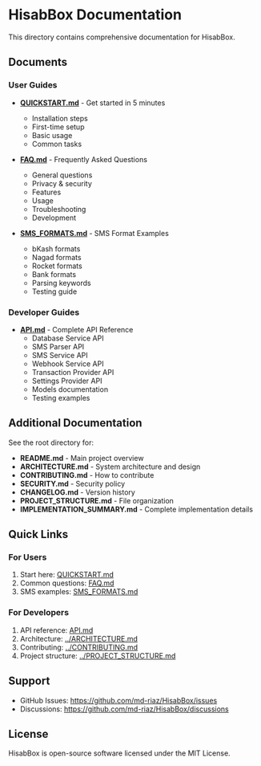 # HisabBox Documentation

This directory contains comprehensive documentation for HisabBox.

## Documents

### User Guides

- **[QUICKSTART.md](QUICKSTART.md)** - Get started in 5 minutes
  - Installation steps
  - First-time setup
  - Basic usage
  - Common tasks

- **[FAQ.md](FAQ.md)** - Frequently Asked Questions
  - General questions
  - Privacy & security
  - Features
  - Usage
  - Troubleshooting
  - Development

- **[SMS_FORMATS.md](SMS_FORMATS.md)** - SMS Format Examples
  - bKash formats
  - Nagad formats
  - Rocket formats
  - Bank formats
  - Parsing keywords
  - Testing guide

### Developer Guides

- **[API.md](API.md)** - Complete API Reference
  - Database Service API
  - SMS Parser API
  - SMS Service API
  - Webhook Service API
  - Transaction Provider API
  - Settings Provider API
  - Models documentation
  - Testing examples

## Additional Documentation

See the root directory for:

- **README.md** - Main project overview
- **ARCHITECTURE.md** - System architecture and design
- **CONTRIBUTING.md** - How to contribute
- **SECURITY.md** - Security policy
- **CHANGELOG.md** - Version history
- **PROJECT_STRUCTURE.md** - File organization
- **IMPLEMENTATION_SUMMARY.md** - Complete implementation details

## Quick Links

### For Users
1. Start here: [QUICKSTART.md](QUICKSTART.md)
2. Common questions: [FAQ.md](FAQ.md)
3. SMS examples: [SMS_FORMATS.md](SMS_FORMATS.md)

### For Developers
1. API reference: [API.md](API.md)
2. Architecture: [../ARCHITECTURE.md](../ARCHITECTURE.md)
3. Contributing: [../CONTRIBUTING.md](../CONTRIBUTING.md)
4. Project structure: [../PROJECT_STRUCTURE.md](../PROJECT_STRUCTURE.md)

## Support

- GitHub Issues: https://github.com/md-riaz/HisabBox/issues
- Discussions: https://github.com/md-riaz/HisabBox/discussions

## License

HisabBox is open-source software licensed under the MIT License.
